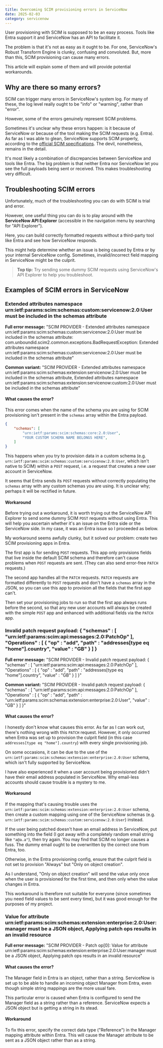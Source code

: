 ```yaml
---
title: Overcoming SCIM provisioning errors in ServiceNow
date: 2025-02-03
category: servicenow
---
```


User provisioning with SCIM is supposed to be an easy process. Tools like Entra support it and ServiceNow has an API to facilitate it.

The problem is that it's not as easy as it ought to be. For one, ServiceNow's Robust Transform Engine is clunky, confusing and convoluted. But, more than this, SCIM provisioning can cause many errors.

This article will explain some of them and will provide potential workarounds.

## Why are there so many errors?

SCIM can trigger many errors in ServiceNow's system log. For many of these, the log level really ought to be "info" or "warning", rather than "error".

However, some of the errors genuinely represent SCIM problems.

Sometimes it's unclear why these errors happen: is it because of ServiceNow or because of the tool making the SCIM requests (e.g. Entra). As far as I was able to glean, ServiceNow supports SCIM properly, according to the [official SCIM specifications](https://datatracker.ietf.org/doc/html/rfc7644). The devil, nonetheless, remains in the detail.

It's most likely a combination of discrepancies between ServiceNow and tools like Entra. The big problem is that neither Entra nor ServiceNow let you see the full payloads being sent or received. This makes troubleshooting very difficult.

## Troubleshooting SCIM errors

Unfortunately, much of the troubleshooting you can do with SCIM is trial and error.

However, one useful thing you can do is to play around with the **ServiceNow API Explorer** (accessible in the navigation menu by searching for "API Explorer").

Here, you can build correctly formatted requests without a third-party tool like Entra and see how ServiceNow responds.

This might help determine whether an issue is being caused by Entra or by your internal ServiceNow config. Sometimes, invalid/incorrect field mapping in ServiceNow might be the culprit.

> **Top tip:** Try sending some dummy SCIM requests using ServiceNow's API Explorer to help you troubleshoot.

## Examples of SCIM errors in ServiceNow

### Extended attributes namespace urn:ietf:params:scim:schemas:custom:servicenow:2.0:User must be included in the schemas attribute

**Full error message:** "SCIM PROVIDER - Extended attributes namespace urn:ietf:params:scim:schemas:custom:servicenow:2.0:User must be included in the schemas attribute: com.unboundid.scim2.common.exceptions.BadRequestException: Extended attributes namespace urn:ietf:params:scim:schemas:custom:servicenow:2.0:User must be included in the schemas attribute"

**Common variant:** "SCIM PROVIDER - Extended attributes namespace urn:ietf:params:scim:schemas:extension:servicenow:2.0:User must be included in the schemas attribute, Extended attributes namespace urn:ietf:params:scim:schemas:extension:servicenow:custom:2.0:User must be included in the schemas attribute"

#### What causes the error?

This error comes when the name of the schema you are using for SCIM provisioning isn't present in the `schemas` array within the Entra payload.

```json
{
    "schemas": [
        "urn:ietf:params:scim:schemas:core:2.0:User",
        "YOUR CUSTOM SCHEMA NAME BELONGS HERE",
    ]
}
```

This happens when you try to provision data in a custom schema (e.g. `urn:ietf:params:scim:schemas:custom:servicenow:2.0:User`, which isn't native to SCIM) within a `POST` request, i.e. a request that creates a new user account in ServiceNow.

It seems that Entra sends its `POST` requests without correctly populating the `schemas` array with any custom schemas you are using. It is unclear why; perhaps it will be rectified in future.

#### Workaround

Before trying out a workaround, it is worth trying out the ServiceNow API Explorer to send some dummy SCIM `POST` requests without using Entra. This will help you ascertain whether it's an issue on the Entra side or the ServiceNow side. In my case, it was an Entra issue so I proceeded as below.

My workaround seems awfully clunky, but it solved our problem: create two SCIM provisioning apps in Entra.

The first app is for sending `POST` requests. This app only provisions fields that live inside the default SCIM schema and therefore can't cause problems when `POST` requests are sent. (They can also send error-free `PATCH` requests.)

The second app handles all the `PATCH` requests. `PATCH` requests are formatted differently to `POST` requests and don't have a `schemas` array in the JSON, so you can use this app to provision all the fields that the first app can't.

Then set your provisioning jobs to run so that the first app always runs before the second, so that any new user accounts will always be created with the simple `POST` app and enhanced with additional fields via the `PATCH` app.

### Invalid patch request payload: { "schemas" : [ "urn:ietf:params:scim:api:messages:2.0:PatchOp" ],  "Operations" : [ { "op" : "add",   "path" : "addresses[type eq \"home\"].country",   "value" : "GB" } ] }

**Full error message:** "SCIM PROVIDER - Invalid patch request payload: { "schemas" : [ "urn:ietf:params:scim:api:messages:2.0:PatchOp" ],  "Operations" : [ { "op" : "add",   "path" : "addresses[type eq \"home\"].country",   "value" : "GB" } ] }"

**Common variant:** "SCIM PROVIDER - Invalid patch request payload: { "schemas" : [ "urn:ietf:params:scim:api:messages:2.0:PatchOp" ],  "Operations" : [ { "op" : "add",   "path" : "urn:ietf:params:scim:schemas:extension:enterprise:2.0:User",   "value" : "GB" } ] }"

#### What causes the error?

I honestly don't know what causes this error. As far as I can work out, there's nothing wrong with this `PATCH` request. However, it only occurred when Entra was set up to provision the culprit field (in this case `addresses[type eq "home"].country`) with every single provisioning job.

On some occasions, it can be due to the use of the `urn:ietf:params:scim:schemas:extension:enterprise:2.0:User` schema, which isn't fully supported by ServiceNow.

I have also experienced it when a user account being provisioned didn't have their email address populated in ServiceNow. Why email-less accounts should cause trouble is a mystery to me.

#### Workaround

If the mapping that's causing trouble uses the `urn:ietf:params:scim:schemas:extension:enterprise:2.0:User` schema, then create a custom mapping using one of the ServiceNow schemas (e.g. `urn:ietf:params:scim:schemas:custom:servicenow:2.0:User`) instead.

If the user being patched doesn't have an email address in ServiceNow, put something into the field (I got away with a completely random email string like `"a@a.a"`), then try again. You may find that SCIM no longer causes a fuss. The dummy email ought to be overwritten by the correct one from Entra, too.

Otherwise, in the Entra provisioning config, ensure that the culprit field is not set to provision "Always" but "Only on object creation".

As I understand, "Only on object creation" will send the value only once when the user is provisioned for the first time, and then only when the value changes in Entra.

This workaround is therefore not suitable for everyone (since sometimes you need field values to be sent every time), but it was good enough for the purposes of my project.

### Value for attribute urn:ietf:params:scim:schemas:extension:enterprise:2.0:User:manager must be a JSON object, Applying patch ops results in an invalid resource

**Full error message:** "SCIM PROVIDER - Patch op[0]: Value for attribute urn:ietf:params:scim:schemas:extension:enterprise:2.0:User:manager must be a JSON object, Applying patch ops results in an invalid resource"

#### What causes the error?

The Manager field in Entra is an object, rather than a string. ServiceNow is set up to be able to handle an incoming object Manager from Entra, even though simple string mappings are the more usual fare.

This particular error is caused when Entra is configured to send the Manager field as a string rather than a reference. ServiceNow expects a JSON object but is getting a string in its stead.

#### Workaround

To fix this error, specify the correct data type ("Reference") in the Manager mapping attribute within Entra. This will cause the Manager attribute to be sent as a JSON object rather than as a string.

